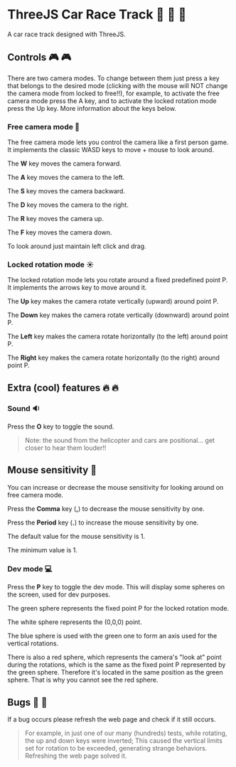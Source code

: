 # ThreeJS Car Race Track 🚥 🚗 🚓

A car race track designed with ThreeJS.

## Controls 🎮 🎮

There are two camera modes. To change between them just press a key that belongs to the desired mode (clicking with the mouse will NOT change the camera mode from locked to free!!), for example, to activate the free camera mode press the A key, and to activate the locked rotation mode press the Up key. More information about the keys below.

### Free camera mode 👻

The free camera mode lets you control the camera like a first person game. It implements the classic WASD keys to move + mouse to look around.

The **W** key moves the camera forward.

The **A** key moves the camera to the left.

The **S** key moves the camera backward.

The **D** key moves the camera to the right.

The **R** key moves the camera up.

The **F** key moves the camera down.

To look around just maintain left click and drag.

### Locked rotation mode ☀️

The locked rotation mode lets you rotate around a fixed predefined point P. It implements the arrows key to move around it.

The **Up** key makes the camera rotate vertically (upward) around point P.

The **Down** key makes the camera rotate vertically (downward) around point P.

The **Left** key makes the camera rotate horizontally (to the left) around point P.

The **Right** key makes the camera rotate horizontally (to the right) around point P.

## Extra (cool) features 🔥 🔥

### Sound 🔉

Press the **O** key to toggle the sound.

> Note: the sound from the helicopter and cars are positional... get closer to hear them louder!!

## Mouse sensitivity 🐁️

You can increase or decrease the mouse sensitivity for looking around on free camera mode.

Press the **Comma** key (**,**) to decrease the mouse sensitivity by one.

Press the **Period** key (**.**) to increase the mouse sensitivity by one.

The default value for the mouse sensitivity is 1.

The minimum value is 1.

### Dev mode 💻

Press the **P** key to toggle the dev mode. This will display some spheres on the screen, used for dev purposes.

The green sphere represents the fixed point P for the locked rotation mode.

The white sphere represents the (0,0,0) point.

The blue sphere is used with the green one to form an axis used for the vertical rotations.

There is also a red sphere, which represents the camera's "look at" point during the rotations, which is the same as the fixed point P represented by the green sphere. Therefore it's located in the same position as the green sphere. That is why you cannot see the red sphere.

## Bugs 🐛 🐛

If a bug occurs please refresh the web page and check if it still occurs.

> For example, in just one of our many (hundreds) tests, while rotating, the up and down keys were inverted; This caused the vertical limits set for rotation to be exceeded, generating strange behaviors. Refreshing the web page solved it.
